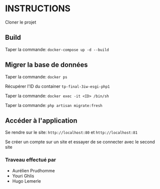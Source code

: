 # INSTRUCTIONS

Cloner le projet

## Build

Taper la commande: `docker-compose up -d --build`

## Migrer la base de données

Taper la commande: `docker ps`

Récupérer l'ID du container `tp-final-3iw-esgi-php1`

Taper la commande: `docker exec -it <ID> /bin/sh`

Taper la commande: `php artisan migrate:fresh`

## Accéder à l'application

Se rendre sur le site: `http://localhost:80` et `http://localhost:81`

Se créer un compte sur un site et essayer de se connecter avec le second site

### Traveau effectué par

- Aurélien Prudhomme
- Youri Ghlis
- Hugo Lemerle
